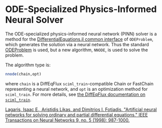 # ODE-Specialized Physics-Informed Neural Solver

The ODE-specialized physics-informed neural network (PINN) solver is a
method for the [DifferentialEquations.jl common interface](https://diffeq.sciml.ai/latest/)
of `ODEProblem`, which generates the solution via a neural network.
Thus the standard [ODEProblem](https://diffeq.sciml.ai/latest/types/ode_types/)
is used, but a new algorithm, `NNODE`, is used to solve the problem.

The algorithm type is:

```julia
nnode(chain,opt)
```

where `chain` is a DiffEqFlux `sciml_train`-compatible Chain or FastChain
representing a neural network, and `opt` is an optimization method
for `sciml_train`. For more details, see [the DiffEqFlux documentation
on `sciml_train`](https://diffeqflux.sciml.ai/dev/).

[Lagaris, Isaac E., Aristidis Likas, and Dimitrios I. Fotiadis. "Artificial neural networks for solving ordinary and partial differential equations." IEEE Transactions on Neural Networks 9, no. 5 (1998): 987-1000.](https://arxiv.org/pdf/physics/9705023.pdf)

